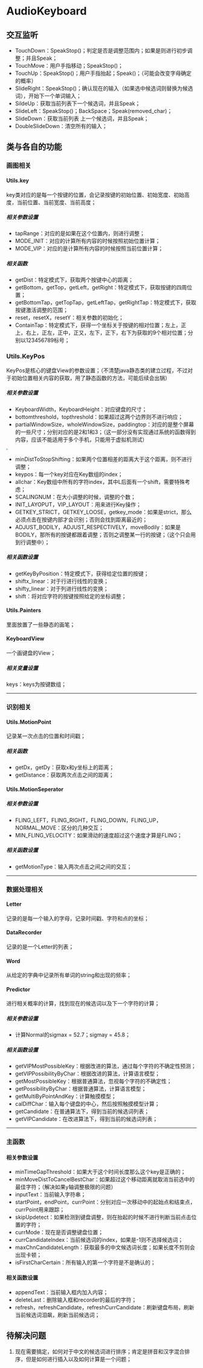 # AudioKeyboard

## 交互监听

- TouchDown：SpeakStop()；判定是否是调整范围内；如果是则进行初步调整；并且Speak；
- TouchMove：用户手指移动；SpeakStop()；
- TouchUp：SpeakStop()；用户手指抬起；Speak()；（可能会改变字母确定的概率）
- SlideRight：SpeakStop()；确认现在的输入（如果选中候选词则替换为候选词），开始下一个单词输入；
- SildeUp：获取当前列表下一个候选词，并且Speak；
- SlideLeft：SpeakStop()；BackSpace；Speak(removed_char)；
- SlideDown：获取当前列表 上一个候选词，并且Speak；
- DoubleSlideDown：清空所有的输入；



## 类与各自的功能

### 画图相关

#### Utils.key

key类对应的是每一个按键的位置，会记录按键的初始位置、初始宽度、初始高度，当前位置、当前宽度、当前高度；

##### 相关参数设置

- tapRange：对应的是如果在这个位置内，则进行调整；
- MODE_INIT：对应的计算所有内容的时候按照初始位置计算；
- MODE_VIP：对应的是计算所有内容的时候按照当前位置计算；

##### 相关函数

- getDist：特定模式下，获取两个按键中心的距离；
- getBottom，getTop，getLeft，getRight：特定模式下，获取按键的四周位置；
- getBottomTap，getTopTap，getLeftTap，getRightTap：特定模式下，获取按键激活调整的范围；
- reset，resetX，resetY：相关参数的初始化；
- ContainTap：特定模式下，获得一个坐标关于按键的相对位置；左上，正上，右上，正左，正中，正又，左下，正下，右下为获取的9个相对位置；分别以123456789标号；



### Utils.KeyPos

KeyPos是核心的键盘View的参数设置；（不清楚java静态类的建立过程，不过对于初始位置相关内容的获取，用了静态函数的方法，可能后续会出锅）

##### 相关参数设置

- KeyboardWidth，KeyboardHeight：对应键盘的尺寸；
- bottomthreshold，topthreshold：如果超过这两个边界则不进行响应；
- partialWindowSize，wholeWindowSize，paddingtop：对应的是整个屏幕的一些尺寸；分别对应的是2和1和3；（这一部分没有实现通过系统的函数得到内容，应该不能适用于多个手机，只能用于虚拟机测试）

<img src=".\doc\assets\params.PNG" style="zoom:25%;" />

- minDistToStopShifting：如果两个位置相差的距离大于这个距离，则不进行调整；
- keypos：每一个key对应在Key数组的index；
- allchar：Key数组中所有的字符index，其中L后面有一个shift，需要特殊考虑；
- SCALINGNUM：在大小调整的时候，调整的个数；
- INIT_LAYOPUT，VIP_LAYOUT：用来进行Key操作；
- GETKEY_STRICT，GETKEY_LOOSE，getkey_mode：如果是strict，那么必须点击在按键内部才会识别；否则会找到距离最近的；
- ADJUST_BODILY，ADJUST_RESPECTIVELY，moveBodily：如果是BODILY，那所有的按键都跟着调整；否则之调整某一行的按键；（这个只会用到行调整中）；

##### 相关函数设置

- getKeyByPosition：特定模式下，获得给定位置的按键；
- shiftx_linear：对于行进行线性的变换；
- shifty_linear：对于列进行线性的变换；
- shift：将对应字符的按键按照给定的坐标调整；



#### Utils.Painters

里面放置了一些静态的画笔；



#### KeyboardView

一个画键盘的View；

##### 相关变量设置

keys：keys为按键数组；

---

### 识别相关

#### Utils.MotionPoint

记录某一次点击的位置和时间戳；

##### 相关函数

- getDx，getDy：获取x和y坐标上的距离；
- getDistance：获取两次点击之间的距离；



#### Utils.MotionSeperator

##### 相关参数设置

- FLING_LEFT，FLING_RIGHT，FLING_DOWN，FLING_UP，NORMAL_MOVE：区分的几种交互；
- MIN_FLING_VELOCITY：如果滑动的速度超过这个速度才算是FLING；

##### 相关函数设置

- getMotionType：输入两次点击之间之间的交互；

---

### 数据处理相关

#### Letter

记录的是每一个输入的字母，记录时间戳、字符和点的坐标；

#### DataRecorder

记录的是一个Letter的列表；

#### Word

从给定的字典中记录所有单词的string和出现的频率；



#### Predictor

进行相关概率的计算，找到现在的候选词以及下一个字符的计算；

##### 相关参数设置

- 计算Normal的sigmax = 52.7；sigmay = 45.8；

##### 相关函数设置

- getVIPMostPossibleKey：根据改进的算法，通过每个字符的不确定性预测；
- getVIPPossibilityByChar：根据改进的算法，计算语言模型；
- getMostPossibleKey：根据普通算法，忽视每个字符的不确定性；
- getPossibilityByChar：根据普通算法，计算语言模型；
- getMultiByPointAndKey：计算触摸模型；
- calDiffChar：输入每个键盘的中心，然后按照触摸模型计算；
- getCandidate：在普通算法下，得到当前的候选词列表；
- getVIPCandidate：在改进算法下，得到当前的候选词列表；

---

### 主函数

#### 相关参数设置

- minTimeGapThreshold：如果大于这个时间长度那么这个key是正确的；
- minMoveDistToCancelBestChar：如果超过这个移动距离就取消当前选中的最佳字符；（解决如果y轴调整极限的问题）
- inputText：当前输入字符串；
- startPoint，endPoint，currPoint：分别对应一次移动中的起始点和结束点，currPoint用来跟踪；
- skipUpdetect：如果检测到键盘调整，则在抬起的时候不进行判断当前点击位置的字符；
- currMode：现在是否调整键盘位置；
- currCandidateIndex：当前候选词的index，如果是-1则不选择候选词；
- maxChnCandidateLength：获取最多的中文候选词长度；如果长度不剪则会出现卡顿；
- isFirstCharCertain：所有输入的第一个字符是不是确认的；

#### 相关函数设置

- appendText：当前输入框内加入内容；
- deleteLast：删除输入框和recorder的最后的字符；
- refresh，refreshCandidate，refreshCurrCandidate：刷新键盘布局，刷新当前候选词泪飙，刷新当前候选词；



## 待解决问题

1. 现在需要搞定，如何对于中文的候选词进行排序；肯定是拼音和汉字混合排序，但是如何进行插入以及如何计算是一个问题；